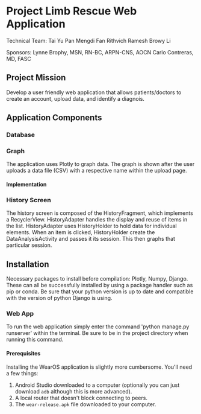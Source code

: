 # Project Limb Rescue Web Application

Technical Team:
Tai Yu Pan
Mengdi Fan
Rithvich Ramesh
Browy Li 

Sponsors:
Lynne Brophy, MSN, RN-BC, ARPN-CNS, AOCN
Carlo Contreras, MD, FASC

## Project Mission
Develop a user friendly web application that allows patients/doctors to create an account, upload data, and identify a diagnois.
## Application Components

### Database


### Graph

The application uses Plotly to graph data. The graph is shown after the user uploads a data file (CSV) with a respective name within the upload page.

#### Implementation


### History Screen

The history screen is composed of the HistoryFragment, which implements a RecyclerView. HistoryAdapter handles the display and reuse of items in the list. HistoryAdapter uses HistoryHolder to hold data for individual elements.
When an item is clicked, HistoryHolder create the DataAnalysisActivity and passes it its session. This then graphs that particular session.


## Installation

Necessary packages to install before compilation: Plotly, Numpy, Django. These can all be successfully installed by using a package handler such as pip or conda. Be sure that your python version is up to date and compatible with the version of python Django is using. 

### Web App

To run the web application simply enter the command 'python manage.py runserver' within the terminal. Be sure to be in the project directory when running this command.

#### Prerequisites

Installing the WearOS application is slightly more cumbersome. You'll need a few things:

1. Android Studio downloaded to a computer (optionally you can just download `adb` although this is more advanced).
2. A local router that doesn't block connecting to peers.
3. The `wear-release.apk` file downloaded to your computer.
